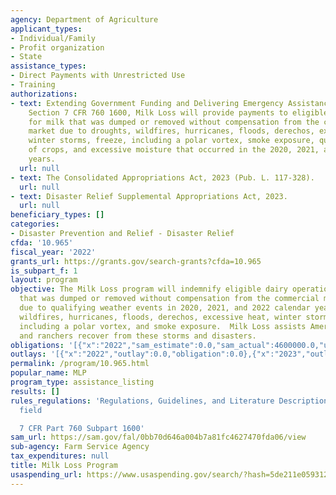 ```yaml
---
agency: Department of Agriculture
applicant_types:
- Individual/Family
- Profit organization
- State
assistance_types:
- Direct Payments with Unrestricted Use
- Training
authorizations:
- text: Extending Government Funding and Delivering Emergency Assistance Act of 2021,
    Section 7 CFR 760 1600, Milk Loss will provide payments to eligible dairy operations
    for milk that was dumped or removed without compensation from the commercial milk
    market due to droughts, wildfires, hurricanes, floods, derechos, excessive heat,
    winter storms, freeze, including a polar vortex, smoke exposure, quality losses
    of crops, and excessive moisture that occurred in the 2020, 2021, and 2022 calendar
    years.
  url: null
- text: The Consolidated Appropriations Act, 2023 (Pub. L. 117-328).
  url: null
- text: Disaster Relief Supplemental Appropriations Act, 2023.
  url: null
beneficiary_types: []
categories:
- Disaster Prevention and Relief - Disaster Relief
cfda: '10.965'
fiscal_year: '2022'
grants_url: https://grants.gov/search-grants?cfda=10.965
is_subpart_f: 1
layout: program
objective: The Milk Loss program will indemnify eligible dairy operations for milk
  that was dumped or removed without compensation from the commercial milk market
  due to qualifying weather events in 2020, 2021, and 2022 calendar years due to drought,
  wildfires, hurricanes, floods, derechos, excessive heat, winter storms, freeze,
  including a polar vortex, and smoke exposure.  Milk Loss assists America’s farmers
  and ranchers recover from these storms and disasters.
obligations: '[{"x":"2022","sam_estimate":0.0,"sam_actual":4600000.0,"usa_spending_actual":0.0},{"x":"2023","sam_estimate":0.0,"sam_actual":0.0,"usa_spending_actual":5356.15},{"x":"2024","sam_estimate":0.0,"sam_actual":0.0,"usa_spending_actual":1098667.57}]'
outlays: '[{"x":"2022","outlay":0.0,"obligation":0.0},{"x":"2023","outlay":4482.0,"obligation":5356.15},{"x":"2024","outlay":442379.95,"obligation":1098667.57}]'
permalink: /program/10.965.html
popular_name: MLP
program_type: assistance_listing
results: []
rules_regulations: 'Regulations, Guidelines, and Literature Description is a required
  field

  7 CFR Part 760 Subpart 1600'
sam_url: https://sam.gov/fal/0bb70d646a004b7a81fc4627470fda06/view
sub-agency: Farm Service Agency
tax_expenditures: null
title: Milk Loss Program
usaspending_url: https://www.usaspending.gov/search/?hash=5de211e059312031fb65c43ea4bc7ef0
---
```

